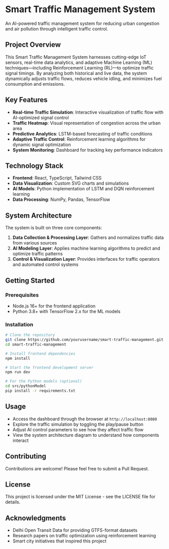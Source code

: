 
# Smart Traffic Management System

An AI-powered traffic management system for reducing urban congestion and air pollution through intelligent traffic control.

## Project Overview

This Smart Traffic Management System harnesses cutting-edge IoT sensors, real-time data analytics, and adaptive Machine Learning (ML) techniques—including Reinforcement Learning (RL)—to optimize traffic signal timings. By analyzing both historical and live data, the system dynamically adjusts traffic flows, reduces vehicle idling, and minimizes fuel consumption and emissions.

## Key Features

- **Real-time Traffic Simulation**: Interactive visualization of traffic flow with AI-optimized signal control
- **Traffic Heatmap**: Visual representation of congestion across the urban area
- **Predictive Analytics**: LSTM-based forecasting of traffic conditions
- **Adaptive Traffic Control**: Reinforcement learning algorithms for dynamic signal optimization
- **System Monitoring**: Dashboard for tracking key performance indicators

## Technology Stack

- **Frontend**: React, TypeScript, Tailwind CSS
- **Data Visualization**: Custom SVG charts and simulations
- **AI Models**: Python implementation of LSTM and DQN reinforcement learning
- **Data Processing**: NumPy, Pandas, TensorFlow

## System Architecture

The system is built on three core components:

1. **Data Collection & Processing Layer**: Gathers and normalizes traffic data from various sources
2. **AI Modeling Layer**: Applies machine learning algorithms to predict and optimize traffic patterns
3. **Control & Visualization Layer**: Provides interfaces for traffic operators and automated control systems

## Getting Started

### Prerequisites

- Node.js 16+ for the frontend application
- Python 3.8+ with TensorFlow 2.x for the ML models

### Installation

```bash
# Clone the repository
git clone https://github.com/yourusername/smart-traffic-management.git
cd smart-traffic-management

# Install frontend dependencies
npm install

# Start the frontend development server
npm run dev

# For the Python models (optional)
cd src/pythonModel
pip install -r requirements.txt
```

## Usage

- Access the dashboard through the browser at `http://localhost:8080`
- Explore the traffic simulation by toggling the play/pause button
- Adjust AI control parameters to see how they affect traffic flow
- View the system architecture diagram to understand how components interact

## Contributing

Contributions are welcome! Please feel free to submit a Pull Request.

## License

This project is licensed under the MIT License - see the LICENSE file for details.

## Acknowledgments

- Delhi Open Transit Data for providing GTFS-format datasets
- Research papers on traffic optimization using reinforcement learning
- Smart city initiatives that inspired this project
